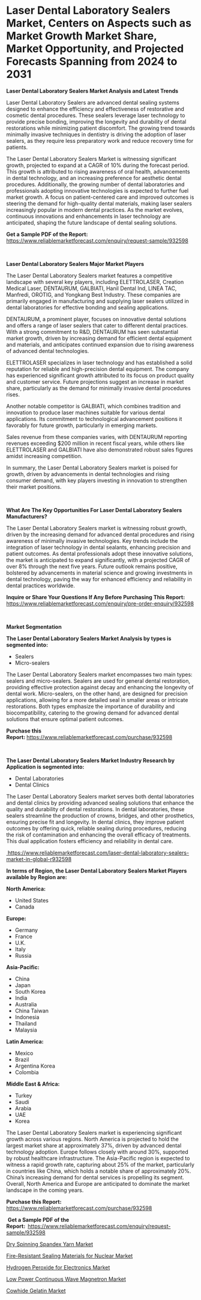 <p><h1>Laser Dental Laboratory Sealers Market, Centers on Aspects such as Market Growth Market Share, Market Opportunity, and Projected Forecasts Spanning from 2024 to 2031</h1></p><p><strong>Laser Dental Laboratory Sealers Market Analysis and Latest Trends</strong></p>
<p><p>Laser Dental Laboratory Sealers are advanced dental sealing systems designed to enhance the efficiency and effectiveness of restorative and cosmetic dental procedures. These sealers leverage laser technology to provide precise bonding, improving the longevity and durability of dental restorations while minimizing patient discomfort. The growing trend towards minimally invasive techniques in dentistry is driving the adoption of laser sealers, as they require less preparatory work and reduce recovery time for patients.</p><p>The Laser Dental Laboratory Sealers Market is witnessing significant growth, projected to expand at a CAGR of 10% during the forecast period. This growth is attributed to rising awareness of oral health, advancements in dental technology, and an increasing preference for aesthetic dental procedures. Additionally, the growing number of dental laboratories and professionals adopting innovative technologies is expected to further fuel market growth. A focus on patient-centered care and improved outcomes is steering the demand for high-quality dental materials, making laser sealers increasingly popular in modern dental practices. As the market evolves, continuous innovations and enhancements in laser technology are anticipated, shaping the future landscape of dental sealing solutions.</p></p>
<p><strong>Get a Sample PDF of the Report:&nbsp;</strong> <a href="https://www.reliablemarketforecast.com/enquiry/request-sample/932598?utm_campaign=1495&utm_medium=2&utm_source=Github&utm_content=ia&utm_term=11102024&utm_id=laser-dental-laboratory-sealers">https://www.reliablemarketforecast.com/enquiry/request-sample/932598</a></p>
<p>&nbsp;</p>
<p><strong>Laser Dental Laboratory Sealers Major Market Players</strong></p>
<p><p>The Laser Dental Laboratory Sealers market features a competitive landscape with several key players, including ELETTROLASER, Creation Medical Laser, DENTAURUM, GALBIATI, Hanil Dental Ind, LINEA TAC, Manfredi, OROTIG, and Yongkang Best Industry. These companies are primarily engaged in manufacturing and supplying laser sealers utilized in dental laboratories for effective bonding and sealing applications.</p><p>DENTAURUM, a prominent player, focuses on innovative dental solutions and offers a range of laser sealers that cater to different dental practices. With a strong commitment to R&D, DENTAURUM has seen substantial market growth, driven by increasing demand for efficient dental equipment and materials, and anticipates continued expansion due to rising awareness of advanced dental technologies.</p><p>ELETTROLASER specializes in laser technology and has established a solid reputation for reliable and high-precision dental equipment. The company has experienced significant growth attributed to its focus on product quality and customer service. Future projections suggest an increase in market share, particularly as the demand for minimally invasive dental procedures rises.</p><p>Another notable competitor is GALBIATI, which combines tradition and innovation to produce laser machines suitable for various dental applications. Its commitment to technological advancement positions it favorably for future growth, particularly in emerging markets.</p><p>Sales revenue from these companies varies, with DENTAURUM reporting revenues exceeding $200 million in recent fiscal years, while others like ELETTROLASER and GALBIATI have also demonstrated robust sales figures amidst increasing competition.</p><p>In summary, the Laser Dental Laboratory Sealers market is poised for growth, driven by advancements in dental technologies and rising consumer demand, with key players investing in innovation to strengthen their market positions.</p></p>
<p>&nbsp;</p>
<p><strong>What Are The Key Opportunities For Laser Dental Laboratory Sealers Manufacturers?</strong></p>
<p><p>The Laser Dental Laboratory Sealers market is witnessing robust growth, driven by the increasing demand for advanced dental procedures and rising awareness of minimally invasive technologies. Key trends include the integration of laser technology in dental sealants, enhancing precision and patient outcomes. As dental professionals adopt these innovative solutions, the market is anticipated to expand significantly, with a projected CAGR of over 8% through the next five years. Future outlook remains positive, bolstered by advancements in material science and growing investments in dental technology, paving the way for enhanced efficiency and reliability in dental practices worldwide.</p></p>
<p><strong>Inquire or Share Your Questions If Any Before Purchasing This Report:</strong> <a href="https://www.reliablemarketforecast.com/enquiry/pre-order-enquiry/932598?utm_campaign=1495&utm_medium=2&utm_source=Github&utm_content=ia&utm_term=11102024&utm_id=laser-dental-laboratory-sealers">https://www.reliablemarketforecast.com/enquiry/pre-order-enquiry/932598</a></p>
<p>&nbsp;</p>
<p><strong>Market Segmentation</strong></p>
<p><strong>The Laser Dental Laboratory Sealers Market Analysis by types is segmented into:</strong></p>
<p><ul><li>Sealers</li><li>Micro-sealers</li></ul></p>
<p><p>The Laser Dental Laboratory Sealers market encompasses two main types: sealers and micro-sealers. Sealers are used for general dental restoration, providing effective protection against decay and enhancing the longevity of dental work. Micro-sealers, on the other hand, are designed for precision applications, allowing for a more detailed seal in smaller areas or intricate restorations. Both types emphasize the importance of durability and biocompatibility, catering to the growing demand for advanced dental solutions that ensure optimal patient outcomes.</p></p>
<p><strong>Purchase this Report:&nbsp;</strong><a href="https://www.reliablemarketforecast.com/purchase/932598?utm_campaign=1495&utm_medium=2&utm_source=Github&utm_content=ia&utm_term=11102024&utm_id=laser-dental-laboratory-sealers">https://www.reliablemarketforecast.com/purchase/932598</a></p>
<p>&nbsp;</p>
<p><strong>The Laser Dental Laboratory Sealers Market Industry Research by Application is segmented into:</strong></p>
<p><ul><li>Dental Laboratories</li><li>Dental Clinics</li></ul></p>
<p><p>The Laser Dental Laboratory Sealers market serves both dental laboratories and dental clinics by providing advanced sealing solutions that enhance the quality and durability of dental restorations. In dental laboratories, these sealers streamline the production of crowns, bridges, and other prosthetics, ensuring precise fit and longevity. In dental clinics, they improve patient outcomes by offering quick, reliable sealing during procedures, reducing the risk of contamination and enhancing the overall efficacy of treatments. This dual application fosters efficiency and reliability in dental care.</p></p>
<p><a href="https://www.reliablemarketforecast.com/laser-dental-laboratory-sealers-market-in-global-r932598?utm_campaign=1495&utm_medium=2&utm_source=Github&utm_content=ia&utm_term=11102024&utm_id=laser-dental-laboratory-sealers">&nbsp;https://www.reliablemarketforecast.com/laser-dental-laboratory-sealers-market-in-global-r932598</a></p>
<p><strong>In terms of Region, the Laser Dental Laboratory Sealers Market Players available by Region are:</strong></p>
<p>
    <p> <strong> North America: </strong>
        <ul>
            <li>United States</li>
            <li>Canada</li>
        </ul>
        </p> 
    <p> <strong> Europe: </strong>
        <ul>
            <li>Germany</li>
            <li>France</li>
            <li>U.K.</li>
            <li>Italy</li>
            <li>Russia</li>
        </ul>
        </p> 
    <p> <strong> Asia-Pacific: </strong>
        <ul>
            <li>China</li>
            <li>Japan</li>
            <li>South Korea</li>
            <li>India</li>
            <li>Australia</li>
            <li>China Taiwan</li>
            <li>Indonesia</li>
            <li>Thailand</li>
            <li>Malaysia</li>
        </ul>
        </p> 
    <p> <strong> Latin America: </strong>
        <ul>
            <li>Mexico</li>
            <li>Brazil</li>
            <li>Argentina Korea</li>
            <li>Colombia</li>
        </ul>
        </p> 
    <p> <strong> Middle East & Africa: </strong>
        <ul>
            <li>Turkey</li>
            <li>Saudi</li>
            <li>Arabia</li>
            <li>UAE</li>
            <li>Korea</li>
        </ul>
    </p>
    </p>
<p><p>The Laser Dental Laboratory Sealers market is experiencing significant growth across various regions. North America is projected to hold the largest market share at approximately 37%, driven by advanced dental technology adoption. Europe follows closely with around 30%, supported by robust healthcare infrastructure. The Asia-Pacific region is expected to witness a rapid growth rate, capturing about 25% of the market, particularly in countries like China, which holds a notable share of approximately 20%. China’s increasing demand for dental services is propelling its segment. Overall, North America and Europe are anticipated to dominate the market landscape in the coming years.</p></p>
<p><strong>Purchase this Report: </strong><a href="https://www.reliablemarketforecast.com/purchase/932598?utm_campaign=1495&utm_medium=2&utm_source=Github&utm_content=ia&utm_term=11102024&utm_id=laser-dental-laboratory-sealers">https://www.reliablemarketforecast.com/purchase/932598</a></p>
<p>&nbsp;<strong>Get a Sample PDF of the Report:&nbsp;&nbsp;</strong><a href="https://www.reliablemarketforecast.com/enquiry/request-sample/932598?utm_campaign=1495&utm_medium=2&utm_source=Github&utm_content=ia&utm_term=11102024&utm_id=laser-dental-laboratory-sealers">https://www.reliablemarketforecast.com/enquiry/request-sample/932598</a></p>
<p><strong></strong></p>
<p><p><a href="https://www.linkedin.com/pulse/emerging-trends-dry-spinning-spandex-yarn-market-detailed-8gkde?utm_campaign=1495&utm_medium=2&utm_source=Github&utm_content=ia&utm_term=11102024&utm_id=laser-dental-laboratory-sealers">Dry Spinning Spandex Yarn Market</a></p><p><a href="https://www.linkedin.com/pulse/in-depth-fire-resistant-sealing-materials-nuclear-market-rvvte?utm_campaign=1495&utm_medium=2&utm_source=Github&utm_content=ia&utm_term=11102024&utm_id=laser-dental-laboratory-sealers">Fire-Resistant Sealing Materials for Nuclear Market</a></p><p><a href="https://www.linkedin.com/pulse/global-hydrogen-peroxide-electronics-market-opportunities-bdnbe?utm_campaign=1495&utm_medium=2&utm_source=Github&utm_content=ia&utm_term=11102024&utm_id=laser-dental-laboratory-sealers">Hydrogen Peroxide for Electronics Market</a></p><p><a href="https://www.linkedin.com/pulse/emerging-trends-low-power-continuous-wave-magnetron-market-sbcoe?utm_campaign=1495&utm_medium=2&utm_source=Github&utm_content=ia&utm_term=11102024&utm_id=laser-dental-laboratory-sealers">Low Power Continuous Wave Magnetron Market</a></p><p><a href="https://www.linkedin.com/pulse/market-forecast-global-cowhide-gelatin-trends-impact-analysis-qaz2e?utm_campaign=1495&utm_medium=2&utm_source=Github&utm_content=ia&utm_term=11102024&utm_id=laser-dental-laboratory-sealers">Cowhide Gelatin Market</a></p></p>